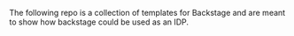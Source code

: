 The following repo is a collection of templates for Backstage and are meant to show how backstage could be used as an IDP.

